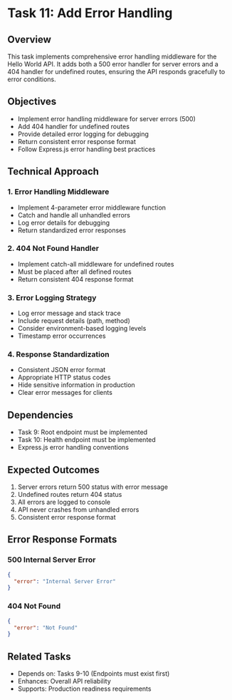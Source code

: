 # Task 11: Add Error Handling

## Overview
This task implements comprehensive error handling middleware for the Hello World API. It adds both a 500 error handler for server errors and a 404 handler for undefined routes, ensuring the API responds gracefully to error conditions.

## Objectives
- Implement error handling middleware for server errors (500)
- Add 404 handler for undefined routes
- Provide detailed error logging for debugging
- Return consistent error response format
- Follow Express.js error handling best practices

## Technical Approach

### 1. Error Handling Middleware
- Implement 4-parameter error middleware function
- Catch and handle all unhandled errors
- Log error details for debugging
- Return standardized error responses

### 2. 404 Not Found Handler
- Implement catch-all middleware for undefined routes
- Must be placed after all defined routes
- Return consistent 404 response format

### 3. Error Logging Strategy
- Log error message and stack trace
- Include request details (path, method)
- Consider environment-based logging levels
- Timestamp error occurrences

### 4. Response Standardization
- Consistent JSON error format
- Appropriate HTTP status codes
- Hide sensitive information in production
- Clear error messages for clients

## Dependencies
- Task 9: Root endpoint must be implemented
- Task 10: Health endpoint must be implemented
- Express.js error handling conventions

## Expected Outcomes
1. Server errors return 500 status with error message
2. Undefined routes return 404 status
3. All errors are logged to console
4. API never crashes from unhandled errors
5. Consistent error response format

## Error Response Formats

### 500 Internal Server Error
```json
{
  "error": "Internal Server Error"
}
```

### 404 Not Found
```json
{
  "error": "Not Found"
}
```

## Related Tasks
- Depends on: Tasks 9-10 (Endpoints must exist first)
- Enhances: Overall API reliability
- Supports: Production readiness requirements